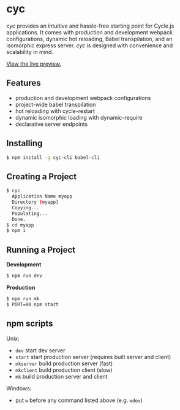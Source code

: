 # cyc

*cyc* provides an intuitive and hassle-free starting point for Cycle.js applications. It comes with production and development webpack configurations, dynamic hot reloading, Babel transpilation, and an isomorphic express server. *cyc* is designed with convenience and scalability in mind.

[View the live preview.](http://edge.github.io/cyc/)

## Features
- production and development webpack configurations
- project-wide babel transpilation
- hot reloading with cycle-restart
- dynamic isomorphic loading with dynamic-require
- declarative server endpoints

## Installing

```sh
$ npm install -g cyc-cli babel-cli
```

## Creating a Project

```sh
$ cyc
  Application Name myapp
  Directory (myapp)
  Copying...
  Populating...
  Done.
$ cd myapp
$ npm i
```

## Running a Project

**Development**
```sh
$ npm run dev
```

**Production**
```sh
$ npm run mk
$ PORT=80 npm start
```

## npm scripts

Unix:
- `dev` start dev server
- `start` start production server (requires built server and client)
- `mkserver` build production server (fast)
- `mkclient` build production client (slow)
- `mk` build production server and client

Windows:
- put `w` before any command listed above (e.g. `wdev`)
